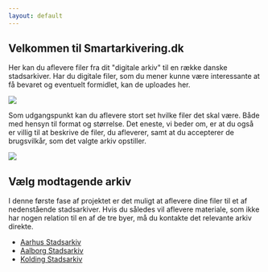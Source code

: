 ```yaml
---
layout: default
---
```


<div class="two-cols">
    <div>
        <h2 class="">Velkommen til Smartarkivering.dk</h2>
        <p>Her kan du aflevere filer fra dit "digitale arkiv" til en række danske stadsarkiver. Har du digitale filer, som du mener kunne være interessante at få bevaret og eventuelt formidlet, kan de uploades her.</p>
    </div>
    <div>
        <img src="{{ '/../assets/000278592.jpg' | relative_url }}">
    </div>
    <div>
        <p>Som udgangspunkt kan du aflevere stort set hvilke filer det skal være. Både med hensyn til format og størrelse. Det eneste, vi beder om, er at du også er villig til at beskrive de filer, du afleverer, samt at du accepterer de brugsvilkår, som det valgte arkiv opstiller.</p>
    </div>
    <div>
        <img src="{{ '/../assets/000184856.jpg' | relative_url }}">
    </div>
</div>
<div>
    <h2>Vælg modtagende arkiv</h2>
    <p>I denne første fase af projektet er det muligt at aflevere dine filer til et af nedenstående stadsarkiver. Hvis du således vil aflevere materiale, som ikke har nogen relation til en af de tre byer, må du kontakte det relevante arkiv direkte.</p>
    <ul>
        <li><a href="{{ '/deposit/aar' | relative_url }}">Aarhus Stadsarkiv</a></li>
        <li><a href="https://www.aalborgstadsarkiv.dk/DigitalAflevering.asp">Aalborg Stadsarkiv</a></li>
        <li><a href="https://koldingstadsarkiv.dk/deltag-i-historien/digital-aflevering">Kolding Stadsarkiv</a></li>
    </ul>
</div>
